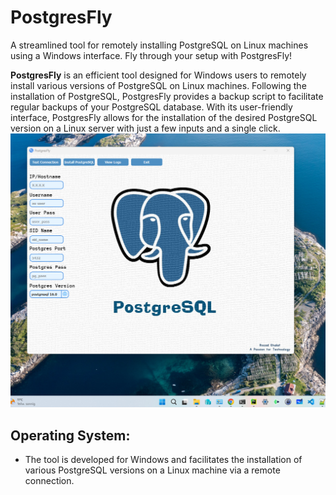 # PostgresFly
A streamlined tool for remotely installing PostgreSQL on Linux machines using a Windows interface. Fly through your setup with PostgresFly!

**PostgresFly** is an efficient tool designed for Windows users to remotely install various versions of PostgreSQL on Linux machines. Following the installation of PostgreSQL, PostgresFly provides a backup script to facilitate regular backups of your PostgreSQL database. With its user-friendly interface, PostgresFly allows for the installation of the desired PostgreSQL version on a Linux server with just a few inputs and a single click.
![Screenshot von PostgresFly](PostgresFly.png)


## Operating System:
- The tool is developed for Windows and facilitates the installation of various PostgreSQL versions on a Linux machine via a remote connection.
